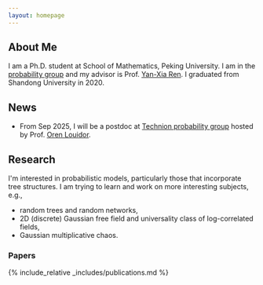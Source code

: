 ```yaml
---
layout: homepage
---
```


## About Me
I am a Ph.D. student at School of Mathematics, Peking University. I am in the [probability group](https://pkuprobability.com) and my advisor is Prof. [Yan-Xia Ren](https://www.math.pku.edu.cn/teachers/renyx/indexE.htm). I graduated from Shandong University in 2020. 


## News
- From Sep 2025, I will be a postdoc at [Technion probability group](https://probability.technion.ac.il) hosted by Prof. [Oren Louidor](https://sites.google.com/view/louidor/). 



## Research 

I'm interested in probabilistic models, particularly those that incorporate tree  structures.
I am trying to learn and work on more interesting subjects, e.g., 
- random trees and random networks, 
- 2D (discrete) Gaussian free field and universality class of log-correlated fields, 
- Gaussian multiplicative chaos.

### Papers 

 {% include_relative _includes/publications.md %}


